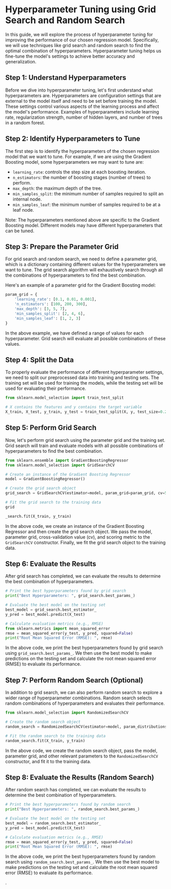 # Hyperparameter Tuning using Grid Search and Random Search

In this guide, we will explore the process of hyperparameter tuning for improving the performance of our chosen regression model. Specifically, we will use techniques like grid search and random search to find the optimal combination of hyperparameters. Hyperparameter tuning helps us fine-tune the model's settings to achieve better accuracy and generalization.

## Step 1: Understand Hyperparameters

Before we dive into hyperparameter tuning, let's first understand what hyperparameters are. Hyperparameters are configuration settings that are external to the model itself and need to be set before training the model. These settings control various aspects of the learning process and affect the model's performance. Examples of hyperparameters include learning rate, regularization strength, number of hidden layers, and number of trees in a random forest.

## Step 2: Identify Hyperparameters to Tune

The first step is to identify the hyperparameters of the chosen regression model that we want to tune. For example, if we are using the Gradient Boosting model, some hyperparameters we may want to tune are:
- `learning_rate`: controls the step size at each boosting iteration.
- `n_estimators`: the number of boosting stages (number of trees) to perform.
- `max_depth`: the maximum depth of the tree.
- `min_samples_split`: the minimum number of samples required to split an internal node.
- `min_samples_leaf`: the minimum number of samples required to be at a leaf node.

Note: The hyperparameters mentioned above are specific to the Gradient Boosting model. Different models may have different hyperparameters that can be tuned.

## Step 3: Prepare the Parameter Grid

For grid search and random search, we need to define a parameter grid, which is a dictionary containing different values for the hyperparameters we want to tune. The grid search algorithm will exhaustively search through all the combinations of hyperparameters to find the best combination.

Here's an example of a parameter grid for the Gradient Boosting model:

```python
param_grid = {
    'learning_rate': [0.1, 0.01, 0.001],
    'n_estimators': [100, 200, 300],
    'max_depth': [3, 5, 7],
    'min_samples_split': [2, 4, 6],
    'min_samples_leaf': [1, 2, 3]
}
```

In the above example, we have defined a range of values for each hyperparameter. Grid search will evaluate all possible combinations of these values.

## Step 4: Split the Data

To properly evaluate the performance of different hyperparameter settings, we need to split our preprocessed data into training and testing sets. The training set will be used for training the models, while the testing set will be used for evaluating their performance.

```python
from sklearn.model_selection import train_test_split

# X contains the features and y contains the target variable
X_train, X_test, y_train, y_test = train_test_split(X, y, test_size=0.2, random_state=42)
```

## Step 5: Perform Grid Search

Now, let's perform grid search using the parameter grid and the training set. Grid search will train and evaluate models with all possible combinations of hyperparameters to find the best combination.

```python
from sklearn.ensemble import GradientBoostingRegressor
from sklearn.model_selection import GridSearchCV

# Create an instance of the Gradient Boosting Regressor
model = GradientBoostingRegressor()

# Create the grid search object
grid_search = GridSearchCV(estimator=model, param_grid=param_grid, cv=5, scoring='neg_mean_squared_error')

# Fit the grid search to the training data
grid

_search.fit(X_train, y_train)
```

In the above code, we create an instance of the Gradient Boosting Regressor and then create the grid search object. We pass the model, parameter grid, cross-validation value (cv), and scoring metric to the `GridSearchCV` constructor. Finally, we fit the grid search object to the training data.

## Step 6: Evaluate the Results

After grid search has completed, we can evaluate the results to determine the best combination of hyperparameters.

```python
# Print the best hyperparameters found by grid search
print("Best Hyperparameters: ", grid_search.best_params_)

# Evaluate the best model on the testing set
best_model = grid_search.best_estimator_
y_pred = best_model.predict(X_test)

# Calculate evaluation metrics (e.g., RMSE)
from sklearn.metrics import mean_squared_error
rmse = mean_squared_error(y_test, y_pred, squared=False)
print("Root Mean Squared Error (RMSE): ", rmse)
```

In the above code, we print the best hyperparameters found by grid search using `grid_search.best_params_`. We then use the best model to make predictions on the testing set and calculate the root mean squared error (RMSE) to evaluate its performance.

## Step 7: Perform Random Search (Optional)

In addition to grid search, we can also perform random search to explore a wider range of hyperparameter combinations. Random search selects random combinations of hyperparameters and evaluates their performance.

```python
from sklearn.model_selection import RandomizedSearchCV

# Create the random search object
random_search = RandomizedSearchCV(estimator=model, param_distributions=param_grid, n_iter=10, cv=5, scoring='neg_mean_squared_error', random_state=42)

# Fit the random search to the training data
random_search.fit(X_train, y_train)
```

In the above code, we create the random search object, pass the model, parameter grid, and other relevant parameters to the `RandomizedSearchCV` constructor, and fit it to the training data.

## Step 8: Evaluate the Results (Random Search)

After random search has completed, we can evaluate the results to determine the best combination of hyperparameters.

```python
# Print the best hyperparameters found by random search
print("Best Hyperparameters: ", random_search.best_params_)

# Evaluate the best model on the testing set
best_model = random_search.best_estimator_
y_pred = best_model.predict(X_test)

# Calculate evaluation metrics (e.g., RMSE)
rmse = mean_squared_error(y_test, y_pred, squared=False)
print("Root Mean Squared Error (RMSE): ", rmse)
```

In the above code, we print the best hyperparameters found by random search using `random_search.best_params_`. We then use the best model to make predictions on the testing set and calculate the root mean squared error (RMSE) to evaluate its performance.

.